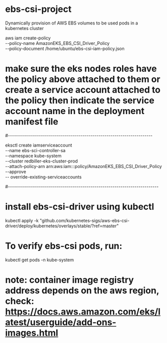 # ebs-csi-project
Dynamically provision of AWS EBS volumes to be used pods in a kubernetes cluster

aws iam create-policy \
--policy-name AmazonEKS_EBS_CSI_Driver_Policy \
--policy-document /home/ubuntu/ebs-csi-iam-policy.json

# make sure the eks nodes roles have the policy above attached to them or create  a service account attached to the policy then indicate the service account name in the deployment manifest file
#------------------------------------------------------------------------

eksctl create iamserviceaccount \
--name ebs-sci-controller-sa \
--namespace kube-system \
--cluster redbiller-eks-cluster-prod \
--attach-policy-arn arn:aws:iam::<account-id>:policy/AmazonEKS_EBS_CSI_Driver_Policy \
--approve \
-- override-existing-serviceaccounts

#---------------------------------------------------------------------------
# install ebs-csi-driver using kubectl

kubectl apply -k "github.com/kubernetes-sigs/aws-ebs-csi-driver/deploy/kubernetes/overlays/stable/?ref=master"

# To verify ebs-csi pods, run:
kubectl get pods -n kube-system


# note: container image registry address depends on the aws region, check: https://docs.aws.amazon.com/eks/latest/userguide/add-ons-images.html

